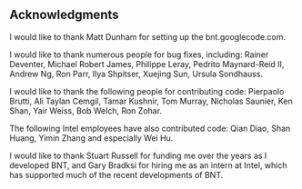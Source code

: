## Acknowledgments ##

I would like to thank Matt Dunham for setting up the bnt.googlecode.com.

I would like to thank numerous people for bug fixes, including:
Rainer Deventer, Michael Robert James, Philippe Leray, Pedrito Maynard-Reid II, Andrew Ng,
Ron Parr, Ilya Shpitser, Xuejing Sun, Ursula Sondhauss.


I would like to thank the following people for contributing code:
Pierpaolo Brutti, Ali Taylan Cemgil, Tamar Kushnir,
Tom Murray,
Nicholas Saunier,
Ken Shan,
Yair Weiss,
Bob Welch,
Ron Zohar.


The following Intel employees have also contributed code:
Qian Diao, Shan Huang, Yimin Zhang and especially Wei Hu.





I would like to thank Stuart Russell for funding me over the years as
I developed BNT, and Gary Bradksi for hiring me as an intern at Intel,
which has supported much of the recent developments of BNT.


